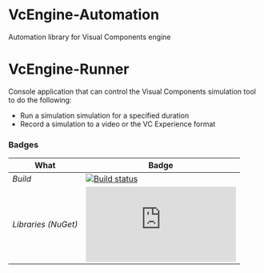 # VcEngine-Automation
Automation library for Visual Components engine


# VcEngine-Runner
Console application that can control the Visual Components simulation tool to do the following:
 - Run a simulation simulation for a specified duration
 - Record a simulation to a video  or the VC Experience format




### Badges
| What | Badge |
| ---- | ----- |
| *Build* | [![Build status](https://travis-ci.org/redsolo/vcengine-automation.svg?branch=develop)](https://travis-ci.org/redsolo/vcengine-automation) |
| *Libraries (NuGet)* | [![NuGet VcEngine](http://flauschig.ch/nubadge.php?id=VcEngine.Automation)](https://www.nuget.org/packages/VcEngine.Automation/) |
